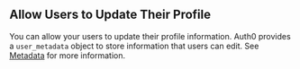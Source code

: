 ## Allow Users to Update Their Profile

You can allow your users to update their profile information. Auth0 provides a `user_metadata` object to store information that users can edit. See [Metadata](/users/concepts/overview-user-metadata) for more information.